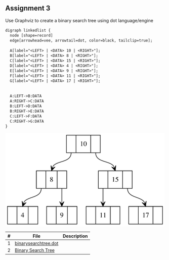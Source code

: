 ## Assignment 3

Use Graphviz to create a binary search tree using dot language/engine

```
digraph linkedlist {  
  node [shape=record]
  edge[arrowhead=vee, arrowtail=dot, color=black, tailclip=true];
  
  A[label="<LEFT> | <DATA> 10 | <RIGHT>"];
  B[label="<LEFT> | <DATA> 8 | <RIGHT>"];
  C[label="<LEFT> | <DATA> 15 | <RIGHT>"];
  D[label="<LEFT> | <DATA> 4 | <RIGHT>"];
  E[label="<LEFT> | <DATA> 9 | <RIGHT>"];
  F[label="<LEFT> | <DATA> 11 | <RIGHT>"];
  G[label="<LEFT> | <DATA> 17 | <RIGHT>"];
  
  
  A:LEFT->B:DATA
  A:RIGHT->C:DATA
  B:LEFT->D:DATA
  B:RIGHT->E:DATA
  C:LEFT->F:DATA
  C:RIGHT->G:DATA
}
```

![bst](https://raw.githubusercontent.com/asaiahL9/4883-SoftwareTools-Logan/2f2e4d1350f9c221f89f038bd8a6c8a79bdfd9de/Assignments/A03/graphviz.svg)

|   #   | File | Description |
| :---: | ----------- | ----------|
|  1 | [binarysearchtree.dot](https://github.com/asaiahL9/4883-SoftwareTools-Logan/blob/main/Assignments/A03/binarysearchtree.dot)      ||  
|2| [Binary Search Tree](https://github.com/asaiahL9/4883-SoftwareTools-Logan/blob/main/Assignments/A03/graphviz.svg)|           | 

